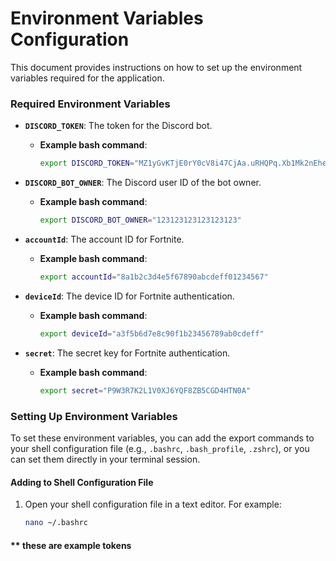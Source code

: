 # Environment Variables Configuration

This document provides instructions on how to set up the environment variables required for the application.

### Required Environment Variables

- **`DISCORD_TOKEN`**: The token for the Discord bot.
  - **Example bash command**:
    ```bash
    export DISCORD_TOKEN="MZ1yGvKTjE0rY0cV8i47CjAa.uRHQPq.Xb1Mk2nEhe-4iUcrGOuegj57zMC"
    ```

- **`DISCORD_BOT_OWNER`**: The Discord user ID of the bot owner.
  - **Example bash command**:
    ```bash
    export DISCORD_BOT_OWNER="123123123123123123"
    ```

- **`accountId`**: The account ID for Fortnite.
  - **Example bash command**:
    ```bash
    export accountId="8a1b2c3d4e5f67890abcdeff01234567"
    ```

- **`deviceId`**: The device ID for Fortnite authentication.
  - **Example bash command**:
    ```bash
    export deviceId="a3f5b6d7e8c90f1b23456789ab0cdeff"
    ```

- **`secret`**: The secret key for Fortnite authentication.
  - **Example bash command**:
    ```bash
    export secret="P9W3R7K2L1V0XJ6YQF8ZB5CGD4HTN0A"
    ```

### Setting Up Environment Variables

To set these environment variables, you can add the export commands to your shell configuration file (e.g., `.bashrc`, `.bash_profile`, `.zshrc`), or you can set them directly in your terminal session.

#### Adding to Shell Configuration File

1. Open your shell configuration file in a text editor. For example:
   ```bash
   nano ~/.bashrc


#### ** these are example tokens